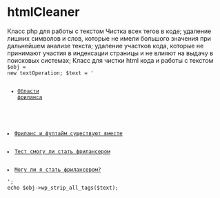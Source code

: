 # htmlCleaner
Класс php для работы с текстом
Чистка всех тегов в коде;
удаление лишних символов и слов, которые не имели большого значения при дальнейшем анализе текста;
удаление участков кода, которые не принимают участия в индексации страницы и не влияют на выдачу в поисковых системах;
Класс для чистки html кода и работы с текстом
<code>
$obj = new textOperation;
$text = '	<ul class="sub-menu">
		<li id="menu-item-2662" class="menu-item menu-item-type-post_type menu-item-object-page menu-item-2662"><a href="https://wp-admin.com.ua/uroki-frilansa/oblasti-frilansa/"><span>Области фриланса</span></a></li>
	</ul>
</li>
	<li id="menu-item-2671" class="menu-item menu-item-type-post_type menu-item-object-page menu-item-2671"><a href="https://wp-admin.com.ua/uroki-frilansa/frilans-i-fultaym-sushhestvuyut-vmeste/"><span>Фриланс и фултайм существуют вместе</span></a></li>
	<li id="menu-item-2669" class="menu-item menu-item-type-post_type menu-item-object-page menu-item-2669"><a href="https://wp-admin.com.ua/uroki-frilansa/test-smogu-li-stat-frilanserom/"><span>Тест смогу ли стать фрилансером</span></a></li>
	<li id="menu-item-2661" class="menu-item menu-item-type-post_type menu-item-object-page menu-item-2661"><a href="https://wp-admin.com.ua/uroki-frilansa/mogu-li-ya-stat-frilanserom/"><span>Могу ли я стать фрилансером?</span></a></li>
</ul>';
echo $obj->wp_strip_all_tags($text);
</code>
